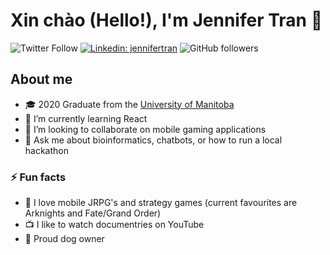 # Xin chào (Hello!), I'm Jennifer Tran 👋

![Twitter Follow](https://img.shields.io/twitter/follow/jenniferttran?label=Follow)
[![Linkedin: jennifertran](https://img.shields.io/badge/-jennifertran-blue?style=flat-square&logo=Linkedin&logoColor=white&link=https://www.linkedin.com/in/jennifer-tran1/)](https://www.linkedin.com/in/jennifer-tran1/)
![GitHub followers](https://img.shields.io/github/followers/jennifertran?label=Follow&style=social)

## About me
- 🎓 2020 Graduate from the [University of Manitoba](http://umanitoba.ca/)
- 🌱 I’m currently learning React
- 👯 I’m looking to collaborate on mobile gaming applications
- 💬 Ask me about bioinformatics, chatbots, or how to run a local hackathon

### ⚡ Fun facts
- 📱 I love mobile JRPG's and strategy games (current favourites are Arknights and Fate/Grand Order)
- 📺 I like to watch documentries on YouTube
- 🐶 Proud dog owner
